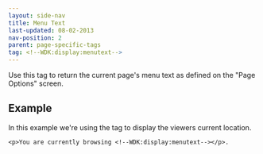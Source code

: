 ```yaml
---
layout: side-nav
title: Menu Text
last-updated: 08-02-2013
nav-position: 2
parent: page-specific-tags
tag: <!--WDK:display:menutext-->
---
```


Use this tag to return the current page's menu text as defined on the "Page Options" screen.


## Example

In this example we're using the tag to display the viewers current location.

~~~
<p>You are currently browsing <!--WDK:display:menutext--></p>.
~~~